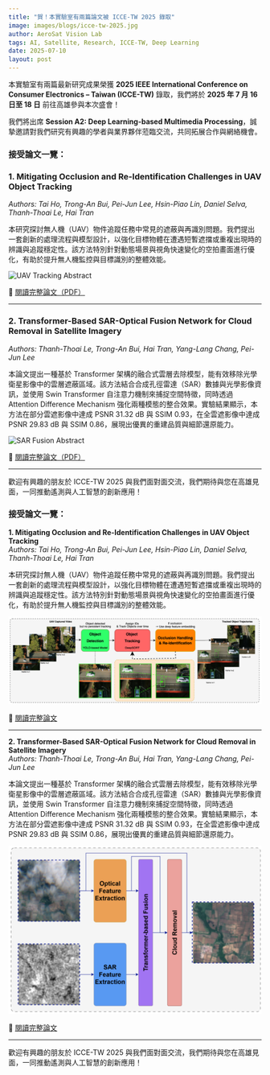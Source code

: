 ```yaml
---
title: "賀！本實驗室有兩篇論文被 ICCE-TW 2025 錄取"
image: images/blogs/icce-tw-2025.jpg
author: AeroSat Vision Lab
tags: AI, Satellite, Research, ICCE-TW, Deep Learning
date: 2025-07-10
layout: post
---
```


本實驗室有兩篇最新研究成果榮獲 **2025 IEEE International Conference on Consumer Electronics – Taiwan (ICCE-TW)** 錄取，我們將於 **2025 年 7 月 16 日至 18 日** 前往高雄參與本次盛會！

我們將出席 **Session A2: Deep Learning-based Multimedia Processing**，誠摯邀請對我們研究有興趣的學者與業界夥伴蒞臨交流，共同拓展合作與網絡機會。

### 接受論文一覽：

<h3>1. Mitigating Occlusion and Re-Identification Challenges in UAV Object Tracking</h3>
<p><em>Authors: Tai Ho, Trong-An Bui, Pei-Jun Lee, Hsin-Piao Lin, Daniel Selva, Thanh-Thoai Le, Hai Tran</em></p>

<p>
本研究探討無人機（UAV）物件追蹤任務中常見的遮蔽與再識別問題。我們提出一套創新的處理流程與模型設計，以強化目標物體在遭遇短暫遮擋或重複出現時的辨識與追蹤穩定性。該方法特別針對動態場景與視角快速變化的空拍畫面進行優化，有助於提升無人機監控與目標識別的整體效能。
</p>

<img src="images/papers/uav-tracking-abstract.jpg" alt="UAV Tracking Abstract" style="max-width: 100%; height: auto;">

<p>
🔗 <a href="files/papers/uav-tracking-paper.pdf" target="_blank">閱讀完整論文（PDF）</a>
</p>

<hr>

<h3>2. Transformer-Based SAR-Optical Fusion Network for Cloud Removal in Satellite Imagery</h3>
<p><em>Authors: Thanh-Thoai Le, Trong-An Bui, Hai Tran, Yang-Lang Chang, Pei-Jun Lee</em></p>

<p>
本論文提出一種基於 Transformer 架構的融合式雲層去除模型，能有效移除光學衛星影像中的雲層遮蔽區域。該方法結合合成孔徑雷達（SAR）數據與光學影像資訊，並使用 Swin Transformer 自注意力機制來捕捉空間特徵，同時透過 Attention Difference Mechanism 強化兩種模態的整合效果。實驗結果顯示，本方法在部分雲遮影像中達成 PSNR 31.32 dB 與 SSIM 0.93，在全雲遮影像中達成 PSNR 29.83 dB 與 SSIM 0.86，展現出優異的重建品質與細節還原能力。
</p>

<img src="images/papers/sar-optical-fusion-abstract.jpg" alt="SAR Fusion Abstract" style="max-width: 100%; height: auto;">

<p>
🔗 <a href="files/papers/sar-optical-fusion-paper.pdf" target="_blank">閱讀完整論文（PDF）</a>
</p>

---

歡迎有興趣的朋友於 ICCE-TW 2025 與我們面對面交流，我們期待與您在高雄見面，一同推動遙測與人工智慧的創新應用！

### 接受論文一覽：

**1. Mitigating Occlusion and Re-Identification Challenges in UAV Object Tracking**  
*Authors: Tai Ho, Trong-An Bui, Pei-Jun Lee, Hsin-Piao Lin, Daniel Selva, Thanh-Thoai Le, Hai Tran*  

本研究探討無人機（UAV）物件追蹤任務中常見的遮蔽與再識別問題。我們提出一套創新的處理流程與模型設計，以強化目標物體在遭遇短暫遮擋或重複出現時的辨識與追蹤穩定性。該方法特別針對動態場景與視角快速變化的空拍畫面進行優化，有助於提升無人機監控與目標識別的整體效能。

![UAV Tracking Abstract](images/papers/icce-tw-2025-1.png)

🔗 [閱讀完整論文](images/papers/icce-tw-1.pdf)

---

**2. Transformer-Based SAR-Optical Fusion Network for Cloud Removal in Satellite Imagery**  
*Authors: Thanh-Thoai Le, Trong-An Bui, Hai Tran, Yang-Lang Chang, Pei-Jun Lee*  

本論文提出一種基於 Transformer 架構的融合式雲層去除模型，能有效移除光學衛星影像中的雲層遮蔽區域。該方法結合合成孔徑雷達（SAR）數據與光學影像資訊，並使用 Swin Transformer 自注意力機制來捕捉空間特徵，同時透過 Attention Difference Mechanism 強化兩種模態的整合效果。實驗結果顯示，本方法在部分雲遮影像中達成 PSNR 31.32 dB 與 SSIM 0.93，在全雲遮影像中達成 PSNR 29.83 dB 與 SSIM 0.86，展現出優異的重建品質與細節還原能力。

![SAR-Optical Fusion Abstract](images/papers/icce-tw-2025-2.png)

🔗 [閱讀完整論文](images/papers/icce-tw-2.pdf)

---

歡迎有興趣的朋友於 ICCE-TW 2025 與我們面對面交流，我們期待與您在高雄見面，一同推動遙測與人工智慧的創新應用！
